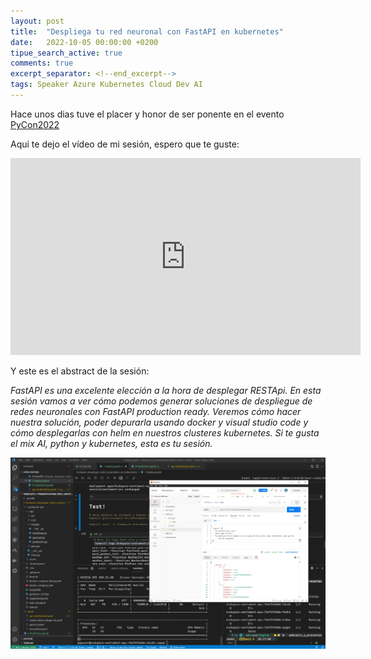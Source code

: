```yaml
---
layout: post
title:  "Despliega tu red neuronal con FastAPI en kubernetes"
date:   2022-10-05 00:00:00 +0200
tipue_search_active: true
comments: true
excerpt_separator: <!--end_excerpt-->
tags: Speaker Azure Kubernetes Cloud Dev AI
---
```


Hace unos dias tuve el placer y honor de ser ponente en el evento [PyCon2022](https://2022.es.pycon.org/) 

Aqui te dejo el vídeo de mi sesión, espero que te guste: 

<iframe width="560" height="315" src="https://www.youtube.com/embed/kTjBsHFGTBU?start=1" title="YouTube video player" frameborder="0" allow="accelerometer; autoplay; clipboard-write; encrypted-media; gyroscope; picture-in-picture" allowfullscreen></iframe>
<!--end_excerpt-->

Y este es el abstract de la sesión:

_FastAPI es una excelente elección a la hora de desplegar RESTApi. En esta sesión vamos a ver cómo podemos generar soluciones de despliegue de redes neuronales con FastAPI production ready. Veremos cómo hacer nuestra solución, poder depurarla usando docker y visual studio code y cómo desplegarlas con helm en nuestros clusteres kubernetes. Si te gusta el mix AI, python y kubernetes, esta es tu sesión._

![sentiment inference huggingface](/img/posts/speaker-kcdspain/sentiment%20inference%20huggingface.png)
